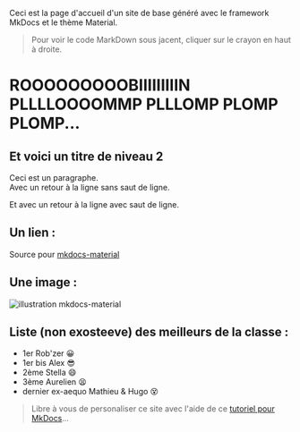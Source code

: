 Ceci est la page d'accueil d'un site de base généré avec le framework MkDocs et le thème Material.

> Pour voir le code MarkDown sous jacent, cliquer sur le crayon en haut à droite.

# ROOOOOOOOOBIIIIIIIIIN PLLLLOOOOMMP PLLLOMP PLOMP PLOMP...
## Et voici un titre de niveau 2
Ceci est un paragraphe.  
Avec un retour à la ligne sans saut de ligne.

Et avec un retour à la ligne avec saut de ligne.

## Un lien :
Source pour [mkdocs-material](https://squidfunk.github.io/mkdocs-material/)

## Une image :
![illustration mkdocs-material](https://squidfunk.github.io/mkdocs-material/assets/images/illustration.png)

## Liste (non exosteeve) des meilleurs de la classe :
- 1er Rob'zer 😀
- 1er bis Alex 😎
- 2ème Stella 😄
- 3ème Aurelien 😫
- dernier ex-aequo Mathieu & Hugo 😵

> Libre à vous de personaliser ce site avec l'aide de ce [tutoriel pour MkDocs](https://github.com/ericECmorlaix/adn-Tutoriel_site_web)...
